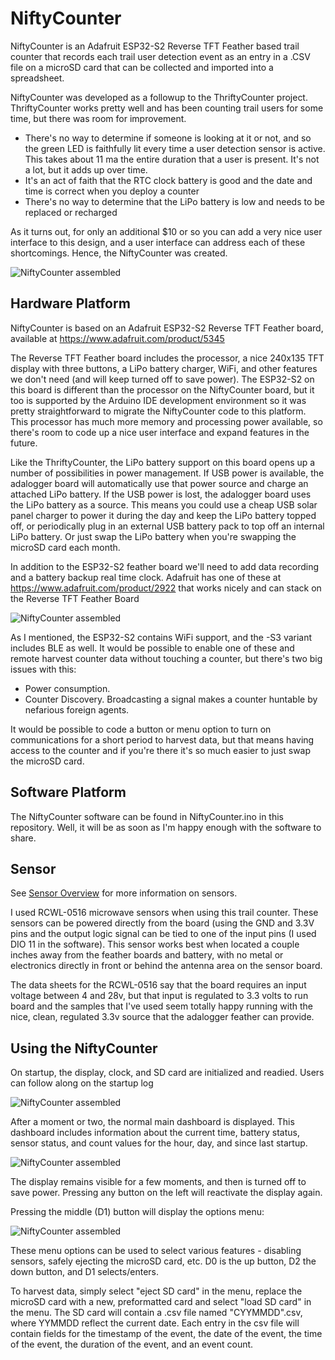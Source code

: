 # NiftyCounter

NiftyCounter is an Adafruit ESP32-S2 Reverse TFT Feather based trail counter that records each trail user detection event as an entry in a .CSV file on a 
microSD card that can be collected and imported into a spreadsheet. 

NiftyCounter was developed as a followup to the ThriftyCounter project. ThriftyCounter works pretty well and has been counting trail users for some time, but there
was room for improvement.

- There's no way to determine if someone is looking at it or not, and so the green LED is faithfully lit every time a user detection sensor is active. This takes
about 11 ma the entire duration that a user is present. It's not a lot, but it adds up over time. 
- It's an act of faith that the RTC clock battery is good and the date and time is correct when you deploy a counter
- There's no way to determine that the LiPo battery is low and needs to be replaced or recharged

As it turns out, for only an additional $10 or so you can add a very nice user interface to this design, and a user interface can address each of these
shortcomings. Hence, the NiftyCounter was created.

![NiftyCounter assembled](/assets/images/NiftyCounter.jpg)

## Hardware Platform

NiftyCounter is based on an Adafruit ESP32-S2 Reverse TFT Feather board, available at https://www.adafruit.com/product/5345

The Reverse TFT Feather board includes the processor, a nice 240x135 TFT display with three buttons, a LiPo battery charger, WiFi, and other features we don't need (and will keep turned off to save power). 
The ESP32-S2 on this board is different than the processor on the NiftyCounter board, but it too is supported by the Arduino IDE development environment
so it was pretty straightforward to migrate the NiftyCounter code to this platform. This processor has much more memory and processing power available, so there's
room to code up a nice user interface and expand features in the future.

Like the ThriftyCounter, the LiPo battery support on this board opens up a number of possibilities in power  management. If USB power is available, the adalogger board will 
automatically use that power source and charge an attached LiPo battery. If the USB power is lost, the adalogger board uses the LiPo battery as a source. 
This means you could use a cheap USB solar panel charger to power it during the day and keep the LiPo battery topped off, or periodically plug in an external USB
battery pack to top off an internal LiPo battery. Or just swap the LiPo battery when you're swapping the microSD card each month. 

In addition to the ESP32-S2 feather board we'll need to add data recording and a battery backup real time clock. Adafruit has one of these at
https://www.adafruit.com/product/2922 that works nicely and can stack on the Reverse TFT Feather Board

![NiftyCounter assembled](/assets/images/NiftyCounterBack.jpg)

As I mentioned, the ESP32-S2 contains WiFi support, and the -S3 variant includes BLE as well. It would be possible to enable one of these and remote harvest
counter data without touching a counter, but there's two big issues with this:
- Power consumption.
- Counter Discovery. Broadcasting a signal makes a counter huntable by nefarious foreign agents.

It would be possible to code a button or menu option to turn on communications for a short period to harvest data, but that means having access to the counter and if 
you're there it's so much easier to just swap the microSD card. 


## Software Platform

The NiftyCounter software can be found in NiftyCounter.ino in this repository. Well, it will be as soon as I'm happy enough with the software to share.


## Sensor

See [Sensor Overview](SensorOverview.md) for more information on sensors.

I used RCWL-0516 microwave sensors when using this trail counter. These sensors can be powered directly from the board (using the GND and 3.3V pins 
and the output logic signal can be tied to one of the input pins (I used DIO 11 in the software). This sensor works best when located a couple inches 
away from the feather boards and battery, with no metal or electronics directly in front or behind the antenna area on the sensor board.

The data sheets for the RCWL-0516 say that the board requires an input voltage between 4 and 28v, but that input is regulated to 3.3 volts to run board and the
samples that I've used seem totally happy running with the nice, clean, regulated 3.3v source that the adalogger feather can provide.

## Using the NiftyCounter

On startup, the display, clock, and SD card are initialized and readied. Users can follow along on the startup log

![NiftyCounter assembled](/assets/images/NiftyCounterStartup.jpg)

After a moment or two, the normal main dashboard is displayed. This dashboard includes information about the current time, battery status, sensor status, and count
values for the hour, day, and since last startup.

![NiftyCounter assembled](/assets/images/NiftyCounterDisplay.jpg)

The display remains visible for a few moments, and then is turned off to save power. Pressing any button on the left will reactivate the display again. 

Pressing the middle (D1) button will display the options menu:

![NiftyCounter assembled](/assets/images/NiftyCounterMenu.jpg)

These menu options can be used to select various features - disabling sensors, safely ejecting the microSD card, etc. D0 is the up button, D2 the down button, and D1
selects/enters. 

To harvest data, simply select "eject SD card" in the menu, replace the microSD card with a new, preformatted card and select "load SD card" in the menu. The SD 
card will contain a .csv file named "CYYMMDD".csv, where YYMMDD reflect the current date. Each entry in the csv file will contain fields for the timestamp of 
the event, the date of the event, the time of the event, the duration of the event, and an event count.




